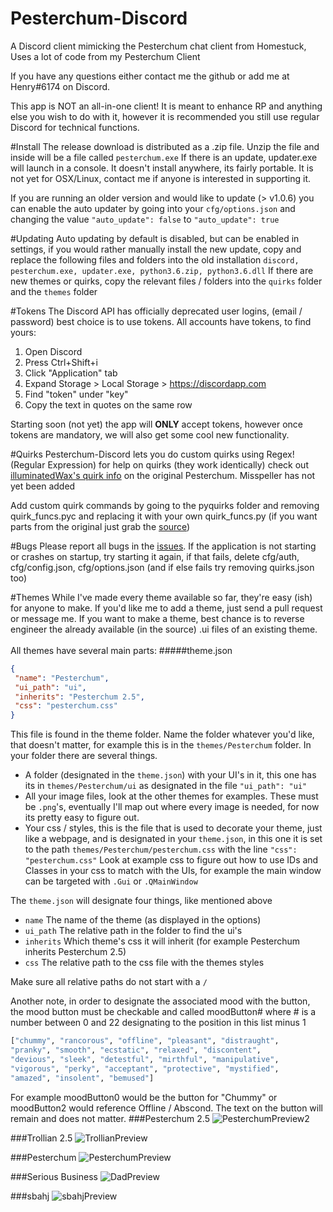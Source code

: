 # Pesterchum-Discord

A Discord client mimicking the Pesterchum chat client from Homestuck, Uses a lot of code from my Pesterchum Client

If you have any questions either contact me the github or add me at Henry#6174 on Discord.

This app is NOT an all-in-one client! It is meant to enhance RP and anything else you wish to do with it, however
it is recommended you still use regular Discord for technical functions.

#Install
The release download is distributed as a .zip file. Unzip the file and inside will be a file called `pesterchum.exe`
If there is an update, updater.exe will launch in a console.
It doesn't install anywhere, its fairly portable. It is not yet for OSX/Linux, contact me if anyone is interested in 
supporting it.

If you are running an older version and would like to update (> v1.0.6) you can enable the auto updater
by going into your `cfg/options.json` and changing the value `"auto_update": false` to `"auto_update": true`

#Updating
Auto updating by default is disabled, but can be enabled in settings, if you would rather manually install the new
update, copy and replace the following files and folders into the old installation
`discord, pesterchum.exe, updater.exe, python3.6.zip, python3.6.dll`
If there are new themes or quirks, copy the relevant files / folders into the `quirks` folder and the `themes` folder

#Tokens
The Discord API has officially deprecated user logins, (email / password) best choice is to use tokens. All accounts
have tokens, to find yours:

1. Open Discord
2. Press Ctrl+Shift+i
3. Click "Application" tab
4. Expand Storage > Local Storage > https://discordapp.com
5. Find "token" under "key"
6. Copy the text in quotes on the same row

Starting soon (not yet) the app will **ONLY** accept tokens, however once tokens are mandatory, we will also
get some cool new functionality.

#Quirks
Pesterchum-Discord lets you do custom quirks using Regex! (Regular Expression) for help on quirks (they work identically) check out
[illuminatedWax's quirk info](https://github.com/illuminatedwax/pesterchum#quirks-1) on the original Pesterchum. Misspeller has not yet been added

Add custom quirk commands by going to the pyquirks folder and removing quirk_funcs.pyc and replacing it with your own quirk_funcs.py
(if you want parts from the original just grab the [source](https://github.com/henry232323/Pesterchum-Discord/blob/master/pyquirks/quirk_funcs.py))

#Bugs
Please report all bugs in the [issues](https://github.com/henry232323/Pesterchum-Discord/issues). 
If the application is not starting or crashes on startup, try starting it again, if that fails, 
delete cfg/auth, cfg/config.json, cfg/options.json (and if else fails try removing quirks.json too)

#Themes
While I've made every theme available so far, they're easy (ish) for anyone to make. If you'd like
me to add a theme, just send a pull request or message me.
If you want to make a theme, best chance is to reverse engineer the already available (in the source) 
.ui files of an existing theme.
 <br /><br />
All themes have several main parts:
#####theme.json
 ```json
{
  "name": "Pesterchum",
  "ui_path": "ui",
  "inherits": "Pesterchum 2.5",
  "css": "pesterchum.css"
}
 ```
 This file is found in the theme folder. Name the folder whatever you'd like, that doesn't matter, 
 for example this is in the `themes/Pesterchum` folder. 
 In your folder there are several things. 
 - A folder (designated in the `theme.json`) with your UI's in it, 
 this one has its in `themes/Pesterchum/ui` as designated in the file `"ui_path": "ui"` 
 - All your image files, look at the other themes for examples. These must be `.png`'s, eventually 
 I'll map out where every image is needed, for now its pretty easy to figure out.
 - Your css / styles, this is the file that is used to decorate your theme, just like a webpage, and
 is designated in your `theme.json`, in this one it is set to the path `themes/Pesterchum/pesterchum.css`
 with the line `"css": "pesterchum.css"` Look at example css to figure out how to use IDs and Classes 
 in your css to match with the UIs, for example the main window can be targeted with `.Gui` or `.QMainWindow`
 
 The `theme.json` will designate four things, like mentioned above
 - `name` The name of the theme (as displayed in the options)
 - `ui_path` The relative path in the folder to find the ui's
 - `inherits` Which theme's css it will inherit (for example Pesterchum inherits Pesterchum 2.5)
 - `css` The relative path to the css file with the themes styles
 
 Make sure all relative paths do not start with a `/` 
 
 Another note, in order to designate the associated mood with the button, the mood button must be 
 checkable and called moodButton# where # is a number between 0 and 22 designating to the position in this list minus 1
 ```python
 ["chummy", "rancorous", "offline", "pleasant", "distraught",
 "pranky", "smooth", "ecstatic", "relaxed", "discontent",
 "devious", "sleek", "detestful", "mirthful", "manipulative",
 "vigorous", "perky", "acceptant", "protective", "mystified",
 "amazed", "insolent", "bemused"]
 ```
 For example moodButton0 would be the button for "Chummy" or moodButton2 would reference Offline / Abscond.
 The text on the button will remain and does not matter.
###Pesterchum 2.5
![PesterchumPreview2](https://raw.githubusercontent.com/henry232323/Pesterchum-Discord/master/resources/pesterchum2.5-preview.png)

###Trollian 2.5
![TrollianPreview](https://raw.githubusercontent.com/henry232323/Pesterchum-Discord/master/resources/trollian2.5-preview.png)

###Pesterchum
![PesterchumPreview](https://raw.githubusercontent.com/henry232323/Pesterchum-Discord/master/resources/pesterchum-preview.png)

###Serious Business
![DadPreview](https://raw.githubusercontent.com/henry232323/Pesterchum-Discord/master/resources/dad-preview.png)

###sbahj
![sbahjPreview](https://raw.githubusercontent.com/henry232323/Pesterchum-Discord/master/resources/sbahj-preview.png)

